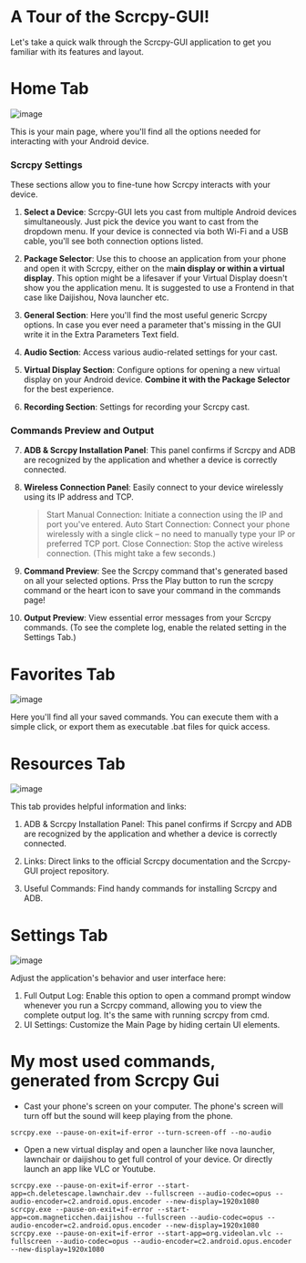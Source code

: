 # A Tour of the Scrcpy-GUI!

Let's take a quick walk through the Scrcpy-GUI application to get you familiar with its features and layout.


# **Home Tab**

![image](https://github.com/user-attachments/assets/adff9728-85de-4d52-a818-421591a0cde8)


This is your main page, where you'll find all the options needed for interacting with your Android device.


### **Scrcpy Settings**

These sections allow you to fine-tune how Scrcpy interacts with your device.

1) **Select a Device**: Scrcpy-GUI lets you cast from multiple Android devices simultaneously. Just pick the device you want to cast from the dropdown menu. If your device is connected via both Wi-Fi and a USB cable, you'll see both connection options listed.

2) **Package Selector**: Use this to choose an application from your phone and open it with Scrcpy, either on the m**ain display or within a virtual display**. This option might be a lifesaver if your Virtual Display doesn't show you the application menu. It is suggested to use a Frontend in that case like Daijishou, Nova launcher etc.

3) **General Section**: Here you'll find the most useful generic Scrcpy options. In case you ever need a parameter that's missing in the GUI write it in the Extra Parameters Text field.

4) **Audio Section**: Access various audio-related settings for your cast.

5) **Virtual Display Section**: Configure options for opening a new virtual display on your Android device. **Combine it with the Package Selector** for the best experience.

6) **Recording Section**: Settings for recording your Scrcpy cast.


### **Commands Preview and Output**

7) **ADB & Scrcpy Installation Panel**: This panel confirms if Scrcpy and ADB are recognized by the application and whether a device is correctly connected.

8) **Wireless Connection Panel**: Easily connect to your device wirelessly using its IP address and TCP.
    > Start Manual Connection: Initiate a connection using the IP and port you've entered.
    > Auto Start Connection: Connect your phone wirelessly with a single click – no need to manually type your IP or preferred TCP port.
    > Close Connection: Stop the active wireless connection. (This might take a few seconds.)

9) **Command Preview**: See the Scrcpy command that's generated based on all your selected options. Prss the Play button to run the scrcpy command or the heart icon to save your command in the commands page!

10) **Output Preview**: View essential error messages from your Scrcpy commands. (To see the complete log, enable the related setting in the Settings Tab.)


# **Favorites Tab**

![image](https://github.com/user-attachments/assets/60be2b49-4a0c-46f5-92a4-890d0c3e93af)

Here you'll find all your saved commands. You can execute them with a simple click, or export them as executable .bat files for quick access.


# **Resources Tab**

![image](https://github.com/user-attachments/assets/a6579d83-aae7-41eb-acaf-fe4db297e1f9)

This tab provides helpful information and links:

1) ADB & Scrcpy Installation Panel: This panel confirms if Scrcpy and ADB are recognized by the application and whether a device is correctly connected.

2) Links: Direct links to the official Scrcpy documentation and the Scrcpy-GUI project repository.

3) Useful Commands: Find handy commands for installing Scrcpy and ADB.


# **Settings Tab**

![image](https://github.com/user-attachments/assets/1e251c56-129a-49e9-ade2-16ad8f47fee5)

Adjust the application's behavior and user interface here:


1) Full Output Log: Enable this option to open a command prompt window whenever you run a Scrcpy command, allowing you to view the complete output log. It's the same with running scrcpy from cmd.
2) UI Settings: Customize the Main Page by hiding certain UI elements.

# **My most used commands, generated from Scrcpy Gui**
- Cast your phone's screen on your computer. The phone's screen will turn off but the sound will keep playing from the phone.
```
scrcpy.exe --pause-on-exit=if-error --turn-screen-off --no-audio
```
- Open a new virtual display and open a launcher like nova launcher, lawnchair or daijishou to get full control of your device. Or directly launch an app like VLC or Youtube.
```
scrcpy.exe --pause-on-exit=if-error --start-app=ch.deletescape.lawnchair.dev --fullscreen --audio-codec=opus --audio-encoder=c2.android.opus.encoder --new-display=1920x1080
scrcpy.exe --pause-on-exit=if-error --start-app=com.magneticchen.daijishou --fullscreen --audio-codec=opus --audio-encoder=c2.android.opus.encoder --new-display=1920x1080
scrcpy.exe --pause-on-exit=if-error --start-app=org.videolan.vlc --fullscreen --audio-codec=opus --audio-encoder=c2.android.opus.encoder --new-display=1920x1080
```

